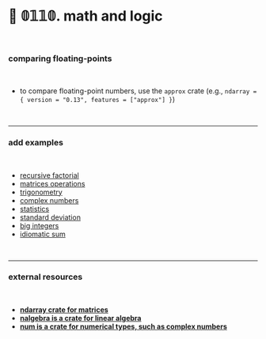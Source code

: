 # 🦀 𝟘𝟙𝟙𝟘. math and logic

<br>

### comparing floating-points

<br>

* to compare floating-point numbers, use the `approx` crate (e.g., `ndarray = { version = "0.13", features = ["approx"] }`)

<br>

----

### add examples

<br>

- [recursive factorial](factorial/)
- [matrices operations](math_and_logic/matrices)
- [trigonometry](math_and_logic/trigonometry/)
- [complex numbers](math_and_logic/complex_numbers)
- [statistics](math_and_logic/statistics)
- [standard deviation](math_and_logic/standard_deviation/)
- [big integers](math_and_logic/big_integers/)
- [idiomatic sum](math_and_logic/idiomatic_sum/)


<br>

---

### external resources

<br>

* **[ndarray crate for matrices](https://docs.rs/ndarray/0.15.6/ndarray/index.html)**
* **[nalgebra is a crate for linear algebra](https://docs.rs/nalgebra/0.32.3/nalgebra/index.html)**
* **[num is a crate for numerical types, such as complex numbers](https://autumnai.github.io/cuticula/num/index.html)**
